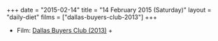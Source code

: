 +++
date = "2015-02-14"
title = "14 February 2015 (Saturday)"
layout = "daily-diet"
films = ["dallas-buyers-club-2013"]
+++

<ul>
<li class="entry Film">Film: <a href="/films/dallas-buyers-club-2013">Dallas Buyers Club (2013)</a> +</li>
</ul>